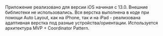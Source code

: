 Приложение реализовано для версии iOS начиная с 13.0. Внешние библиотеки не использовались.
Вся верстка выполнена в коде при помощи Auto Layout, как на iPhone, так и на iPad - реализована адаптивная верстка под разные устройства/ориентации. 
Используется архитектура MVP + Coordinator Pattern.


